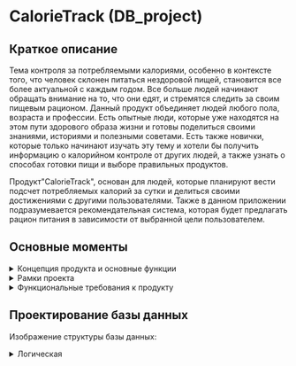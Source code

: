 # CalorieTrack (DB_project)

## Краткое описание
Тема контроля за потребляемыми калориями, особенно в контексте того, что человек склонен питаться нездоровой пищей, становится все более актуальной с каждым годом. Все больше людей начинают обращать внимание на то, что они едят, и стремятся следить за своим пищевым рационом. Данный продукт объединяет людей любого пола, возраста и профессии. Есть опытные люди, которые уже находятся на этом пути здорового образа жизни и готовы поделиться своими знаниями, историями и полезными советами. Есть также новички, которые только начинают изучать эту тему и хотели бы получить информацию о калорийном контроле от других людей, а также узнать о способах готовки пищи и выборе правильных продуктов.

Продукт"CalorieTrack", основан для людей, которые планируют вести подсчет потребляемых калорий за сутки и делиться своими достижениями с другими пользователями. Также в данном приложении подразумевается рекомендательная система, которая будет предлагать рацион питания в зависимости от выбранной цели пользователем.


## Основные моменты
<details>
  <summary>Концепция продукта и основные функции</summary>
  
  Приложение создается для людей, увлеченных темой подсчета калорий и ведения здорового образа жизни - от новичков, которые только собираются начать путь в отслеживании потребляемых калорий, до профи, которые уже находятся давно в теме правильного питания. Данный продукт будет закрывать несколько потребностей людей:

  1. Поделиться собственным опытом с другими людьми.
  2. Показать свои достижения связанные с тематикой правильного питания.
  3. Просмотр рецептов, которые будут показаны в зависимости от выбранной цели человека.

  Концепция предлагает три основных принципиально различающихся вида взаимодействия с продуктом. Первый - размещение информации (публикация постов), второй - просмотр информации, размещенной другими пользователями и третий - подсчет потребляемых калорий и просмотр рекомендательных рецептов.

  Основные функции, реализуемые в продукте:

  1. Создание собственного профиля
  2. Публикация поста от своего имени
  3. Поиск размещенных постов по конкретным фильтрам
  4. Ввод потребляемых продуктов за сутки
  5. Просмотр статистики за сутки
  6. Добавление/удаление конкретных блюд в категорию "избранное"
  7. Изменение информации о пользователе
  
</details>

<details>
  <summary>Рамки проекта</summary>
  
  Must do:
  1. Регистрация пользователя
  2. Сброс пароля
  3. Добавление блюд для конкретного приема пищи
  4. Добавлени/удаление продукта из категории "избранное"
  5. Изменение информации о пользователе
  6. Удаление аккаунта
  7. Возможность разлогиниться с приложения
  8. Публикация постов
  9. Просмотр постов других пользователей
  
  Should do:
  1. Отмечание поста как понравившегося
  2. Просмотр рекомендательных рецептов
  
</details>


<details>
  <summary> Функциональные требования к продукту </summary>  

1. Продукт должен позволить пользователю зарегистрироваться в системе
   - Пользователь нажимает кнопку "Registration" после чего открывается новое окно с полями для ввода
   - Пользователь заполняет все поля. Все поля кроме поля "Goal" являются обязательными к заполнению
     - Username
     - Password
     - Age
     - Sex
     - Weight
     - Height
     - Goal (Данное поле является необязательным к заполнению)
   - Пользователь нажимает кнопку "Register". После этого все введенные пользователем данные вносятся в БД
  
2. Продукт должен позволить пользователю сбросить пароль
   - Пользователь нажимает на кнопку "Reset password"
   - Вводит имя пользователя, у которого надо сменить пароль
   - Подтверждает личность
   - Вводит новый пароль
   - Нажимает на кнопку "Reset". После этого для данного пользователя обновляется пароль в БД

3. Продукт должен позволить пользователю авторизоваться в приложении
   - Пользователь заполняет два обязательных поля
     - Username
     - Password
   - Пользователь нажимает кнопку "Authorization".
     - Если были введены верные данные, то система авторизовывает пользователя и открывается окно "Diary"
     - Если был введен неверное имя пользователя (username), то система выдает ошибку: "Неверное имя пользователя или пароль" и не авторизовывает пользователя в системе
     - Если был введен неверный пароль (password), то система выдает ошибку: "Неверное имя пользователя или пароль" и не авторизовывает пользователя в системе
     - Если хотя бы одно поле осталось пустым, то система не авторизовывает пользователя в системе и выдает ошибку: "Все поля должны быть заполнены"
  
4. Продукт должен позволить пользователю вести учет потребляемых калорий за сутки
   - Система должна позволить пользователю добавлять продукты к каждому приему пищи
   - Для добавления продукта для конкретного приема пищи пользователь должен:
     - Находиться на экране "Diary"
     - Нажать на кнопку подходящего приема пищи ("Breakfast", "Lunch", "Dinner")
     - Ввести в поисковую строку продукт, который он хочет добавить
     - Выбрать подходящий продукт
     - Нажать на кнопку "Add to diet"
       
   - Система должна позволить пользователю добавить продукт в категорию "избранное"
   - Для добавления продукта в категорию избранное пользователь должен:
     - Находиться на экране "Favourites"
     - Ввести в поисковую строку продукт, который он хочет добавить
     - Выбрать подходящий продукт
     - Нажать на кнопку "Add to favourites"
       
   - Система должна позволить пользователю удалять продукты с категории "избранное"
   - Для удаления продукта из категории избранное пользователь должен:
     - Находиться на экране "Favourites"
     - Нажать на кнопку "favourite list"
     - Выбрать подходящий продукт
     - Нажать на кнопку "Delete"
    
  5. Продукт должен позволить пользователю посмотреть статистику за сутки
     - Система должна позволить пользователю посмотреть статистику по потребленным калориям за сутки
       - Пользователь должен находиться на окне "Reports"
       - Нажимает кнопку "Calories"
       - Открывается страница со статистикой по потребленным калориям за сутки
         - На данной странице должно отображаться среднее кол-во потребленных калорий за 1 прием пищи
         - Кол-во калорий потребленных за конкретный прием пищи.
         - Также должно отображаться процентное кол-во потребленных калорий за конкретный прием пищи
     - Система должна позволить пользователю посмотреть статистику по БЖУ за сутки
     - Пользователь должен находиться на окне "Reports"
       - Нажимает кнопку "Macros"
       - Открывается страница со статистикой по БЖУ за сутки
         - На данной странице должно отображаться среднее кол-во потребленных белков, жиров и углеводов за 1 прием пищи
         - Кол-во потребленных белков, жиров и углеводов за конкретный прием пищи
         - Также должно отображаться процентное кол-во потребленных потребленных белков, жиров и углеводов за конкретный прием пищи
           
  6. Продукт должен позволить пользователю изменять информацию о себе
     - Пользователь находится в разделе "Me"
       - На данной странице отображается вся информация пользователя, которую он вводил в момент регистрации в системе, за исключением пароля
       - Также есть кнопки:
         - "Change account info"
         - "Delete account"
         - "Log out"
     - Пользователь нажимает на кнопку "Change account info"
       - Открывается новое окно, со всей информацией пользователя, которую он вводил в момент регистрации в системе, за исключением пароля
       - Пользователь может изменить любое поле с информацией
         - Все поля кроме поля "Goal" являются обязательными к заполнению
       - Пользователь нажимает на кнопку "Confirm". После этого система обновляет для данного пользователя все измененные поля
  7. Продукт должен позволить пользователю удалить свой аккаунт и разлогиниться в системе
     - Пользователь находится в разделе "Me"
     - Пользователь нажимает на кнопку "Delete account"
       - Система деавторизовывает пользователя 
       - Система удаляет данные пользователя из БД
     - Пользователь нажимает на кнопку "Log out"
       - Система деавторизовывает пользователя
         
       
</details>

## Проектирование базы данных
Изображение структуры базы данных:

<details>
  <summary>Логическая</summary>
  
  ![](https://github.com/i1uh4/DB_project/blob/main/Структура%20БД.png)
</details>

